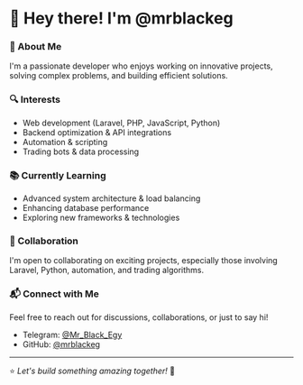 # 👋 Hey there! I'm @mrblackeg  

### 🚀 About Me  
I'm a passionate developer who enjoys working on innovative projects, solving complex problems, and building efficient solutions.  

### 🔍 Interests  
- Web development (Laravel, PHP, JavaScript, Python)  
- Backend optimization & API integrations  
- Automation & scripting  
- Trading bots & data processing  

### 📚 Currently Learning  
- Advanced system architecture & load balancing  
- Enhancing database performance  
- Exploring new frameworks & technologies  

### 🤝 Collaboration  
I'm open to collaborating on exciting projects, especially those involving Laravel, Python, automation, and trading algorithms.  

### 📬 Connect with Me  
Feel free to reach out for discussions, collaborations, or just to say hi!  
- Telegram: [@Mr_Black_Egy](https://t.me/mr_black_egy)  
- GitHub: [@mrblackeg](https://github.com/mrblackeg)  

---

⭐️ *Let's build something amazing together!* 🚀  
